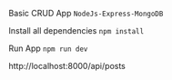 Basic CRUD App
`NodeJs-Express-MongoDB`

Install all dependencies
`npm install`

Run App
`npm run dev`

http://localhost:8000/api/posts
